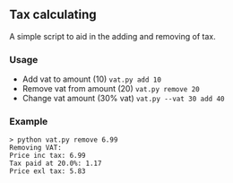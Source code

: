 ## Tax calculating

A simple script to aid in the adding and removing of tax.


### Usage

 - Add vat to amount (10) `vat.py add 10`
 - Remove vat from amount (20) `vat.py remove 20`
 - Change vat amount (30% vat) `vat.py --vat 30 add 40`

### Example

    > python vat.py remove 6.99
    Removing VAT:
    Price inc tax: 6.99
    Tax paid at 20.0%: 1.17
    Price exl tax: 5.83
